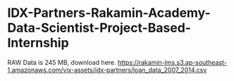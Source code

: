 # IDX-Partners-Rakamin-Academy-Data-Scientist-Project-Based-Internship
RAW Data is 245 MB, download here.
https://rakamin-lms.s3.ap-southeast-1.amazonaws.com/vix-assets/idx-partners/loan_data_2007_2014.csv
